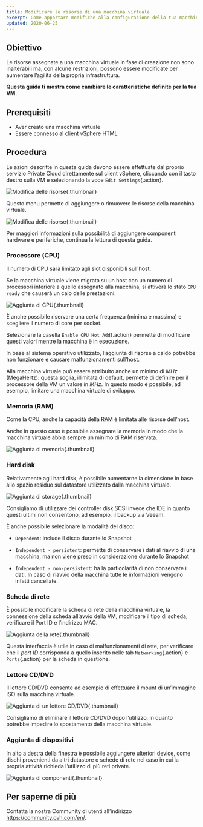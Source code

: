 ```yaml
---
title: Modificare le risorse di una macchina virtuale
excerpt: Come apportare modifiche alla configurazione della tua macchina virtuale
updated: 2020-06-25
---
```


## Obiettivo

Le risorse assegnate a una macchina virtuale in fase di creazione non sono inalterabili ma, con alcune restrizioni, possono essere modificate per aumentare l’agilità della propria infrastruttura.

**Questa guida ti mostra come cambiare le caratteristiche definite per la tua VM.**

## Prerequisiti

- Aver creato una macchina virtuale
- Essere connesso al client vSphere HTML

## Procedura

Le azioni descritte in questa guida devono essere effettuate dal proprio servizio Private Cloud direttamente sul client vSphere, cliccando con il tasto destro sulla VM e selezionando la voce `Edit Settings`{.action}.

![Modifica delle risorse](images_hardware01.png){.thumbnail}

Questo menu permette di aggiungere o rimuovere le risorse della macchina virtuale. 

![Modifica delle risorse](images_hardware02.png){.thumbnail}

Per maggiori informazioni sulla possibilità di aggiungere componenti hardware e periferiche, continua la lettura di questa guida.

### Processore (CPU)

Il numero di CPU sarà limitato agli slot disponibili sull’host.

Se la macchina virtuale viene migrata su un host con un numero di processori inferiore a quello assegnato alla macchina, si attiverà lo stato `CPU ready` che causerà un calo delle prestazioni.

![Aggiunta di CPU](images_hardware03.png){.thumbnail}

È anche possibile riservare una certa frequenza (minima e massima) e scegliere il numero di core per socket.

Selezionare la casella `Enable CPU Hot Add`{.action} permette di modificare questi valori mentre la macchina è in esecuzione.

In base al sistema operativo utilizzato, l’aggiunta di risorse a caldo potrebbe non funzionare e causare malfunzionamenti sull’host.

Alla macchina virtuale può essere attribuito anche un minimo di *MHz* (MegaHertz): questa soglia, illimitata di default, permette di definire per il processore della VM un valore in *MHz*. In questo modo è possibile, ad esempio, limitare una macchina virtuale di sviluppo.

### Memoria (RAM)

Come la CPU, anche la capacità della RAM è limitata alle risorse dell’host.

Anche in questo caso è possibile assegnare la memoria in modo che la macchina virtuale abbia sempre un minimo di RAM riservata.

![Aggiunta di memoria](images_hardware04.png){.thumbnail}

### Hard disk

Relativamente agli hard disk, è possibile aumentarne la dimensione in base allo spazio residuo sul datastore utilizzato dalla macchina virtuale.

![Aggiunta di storage](images_hardware05.png){.thumbnail}

Consigliamo di utilizzare dei controller disk SCSI invece che IDE in quanto questi ultimi non consentono, ad esempio, il backup via Veeam.

È anche possibile selezionare la modalità del disco:

- `Dependent`: include il disco durante lo Snapshot

- `Independent - persistent`: permette di conservare i dati al riavvio di una macchina, ma non viene preso in considerazione durante lo Snapshot

- `Independent - non-persistent`: ha la particolarità di non conservare i dati. In caso di riavvio della macchina tutte le informazioni vengono infatti cancellate.

### Scheda di rete

È possibile modificare la scheda di rete della macchina virtuale, la connessione della scheda all’avvio della VM, modificare il tipo di scheda, verificare il Port ID e l’indirizzo MAC.

![Aggiunta della rete](images_hardware06.png){.thumbnail}

Questa interfaccia è utile in caso di malfunzionamenti di rete, per verificare che il *port ID* corrisponda a quello inserito nelle tab `Networking`{.action} e `Ports`{.action} per la scheda in questione.

### Lettore CD/DVD

Il lettore CD/DVD consente ad esempio di effettuare il mount di un’immagine ISO sulla macchina virtuale.

![Aggiunta di un lettore CD/DVD](images_hardware07.png){.thumbnail}

Consigliamo di eliminare il lettore CD/DVD dopo l’utilizzo, in quanto potrebbe impedire lo spostamento della macchina virtuale.

### Aggiunta di dispositivi

In alto a destra della finestra è possibile aggiungere ulteriori device, come dischi provenienti da altri datastore o schede di rete nel caso in cui la propria attività richieda l’utilizzo di più reti private.

![Aggiunta di componenti](images_hardware08.png){.thumbnail}

## Per saperne di più

Contatta la nostra Community di utenti all’indirizzo <https://community.ovh.com/en/>.
